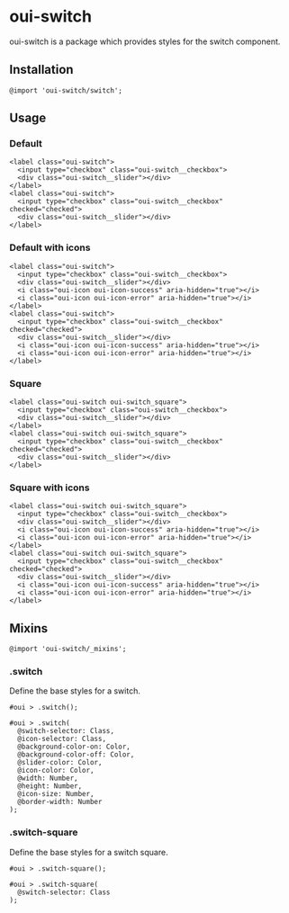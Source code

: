 # oui-switch

<component-status cx-design="partial" ux="rc"></component-status>

oui-switch is a package which provides styles for the switch component.

## Installation

```less
@import 'oui-switch/switch';
```

## Usage

### Default

```html:preview
<label class="oui-switch">
  <input type="checkbox" class="oui-switch__checkbox">
  <div class="oui-switch__slider"></div>
</label>
<label class="oui-switch">
  <input type="checkbox" class="oui-switch__checkbox" checked="checked">
  <div class="oui-switch__slider"></div>
</label>
```
### Default with icons

```html:preview
<label class="oui-switch">
  <input type="checkbox" class="oui-switch__checkbox">
  <div class="oui-switch__slider"></div>
  <i class="oui-icon oui-icon-success" aria-hidden="true"></i>
  <i class="oui-icon oui-icon-error" aria-hidden="true"></i>
</label>
<label class="oui-switch">
  <input type="checkbox" class="oui-switch__checkbox" checked="checked">
  <div class="oui-switch__slider"></div>
  <i class="oui-icon oui-icon-success" aria-hidden="true"></i>
  <i class="oui-icon oui-icon-error" aria-hidden="true"></i>
</label>
```

### Square

```html:preview
<label class="oui-switch oui-switch_square">
  <input type="checkbox" class="oui-switch__checkbox">
  <div class="oui-switch__slider"></div>
</label>
<label class="oui-switch oui-switch_square">
  <input type="checkbox" class="oui-switch__checkbox" checked="checked">
  <div class="oui-switch__slider"></div>
</label>
```
### Square with icons

```html:preview
<label class="oui-switch oui-switch_square">
  <input type="checkbox" class="oui-switch__checkbox">
  <div class="oui-switch__slider"></div>
  <i class="oui-icon oui-icon-success" aria-hidden="true"></i>
  <i class="oui-icon oui-icon-error" aria-hidden="true"></i>
</label>
<label class="oui-switch oui-switch_square">
  <input type="checkbox" class="oui-switch__checkbox" checked="checked">
  <div class="oui-switch__slider"></div>
  <i class="oui-icon oui-icon-success" aria-hidden="true"></i>
  <i class="oui-icon oui-icon-error" aria-hidden="true"></i>
</label>
```

## Mixins

```less
@import 'oui-switch/_mixins';
```

### .switch

Define the base styles for a switch.

```less
#oui > .switch();
```

```less
#oui > .switch(
  @switch-selector: Class,
  @icon-selector: Class,
  @background-color-on: Color,
  @background-color-off: Color,
  @slider-color: Color,
  @icon-color: Color,
  @width: Number,
  @height: Number,
  @icon-size: Number,
  @border-width: Number
);
```

### .switch-square

Define the base styles for a switch square.

```less
#oui > .switch-square();
```

```less
#oui > .switch-square(
  @switch-selector: Class
);
```
